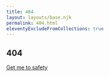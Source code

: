 ```yaml
---
title: 404
layout: layouts/base.njk
permalink: 404.html
eleventyExcludeFromCollections: true
---
```


<article class="text-white text-opacity-70 bg-gradient-to-tr from-purple-400 via-pink-500 to-red-500 min-h-full flex justify-center items-center">
<div class="text-center">

# 404

[Get me to safety](/)

</div>
</article>

